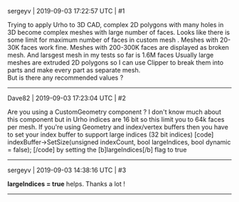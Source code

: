 sergeyv | 2019-09-03 17:22:57 UTC | #1

Trying to apply Urho to 3D CAD,  complex 2D polygons with many holes  in 3D become complex meshes  with large number of faces. 
Looks like there is some limit for maximum number of faces in custom mesh . 
Meshes with 20-30K faces  work fine.  Meshes with 200-300K faces are displayed as broken mesh.  And larsgest mesh in my tests so far is 1.6M faces 
Usually large meshes are extruded 2D polygons so I can use Clipper to break them into parts and make every part as separate mesh.  
But is there any recommended values ?

-------------------------

Dave82 | 2019-09-03 17:23:04 UTC | #2

Are you using a CustomGeometry component ? I don't know much about this component but in Urho indices are 16 bit so this limit you to 64k faces per mesh. If you're using Geometry and index/vertex buffers then you have to set your index buffer to support large indices (32 bit indices) 
[code]
indexBuffer->SetSize(unsigned indexCount, bool largeIndices, bool dynamic = false);
[/code]
by setting the [b]largeIndices[/b] flag to true

-------------------------

sergeyv | 2019-09-03 14:38:16 UTC | #3

**largeIndices = true** helps.  Thanks a lot !

-------------------------

